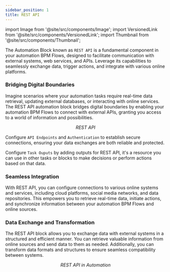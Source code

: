 ```yaml
---
sidebar_position: 1
title: REST API
---
```


import Image from '@site/src/components/Image';
import VersionedLink from '@site/src/components/VersionedLink';
import Thumbnail from '@site/src/components/Thumbnail';

The Automation Block known as `REST API` is a fundamental component in your automation BPM Flows, designed to facilitate communication with external systems, web services, and APIs. Leverage its capabilities to seamlessly exchange data, trigger actions, and integrate with various online platforms.

<figure>
<Thumbnail src="/img/reference/automation-blocks/rest-api/rest-api-image.jpeg" alt="REST API" />
</figure>

### Bridging Digital Boundaries

Imagine scenarios where your automation tasks require real-time data retrieval, updating external databases, or interacting with online services. The REST API automation block bridges digital boundaries by enabling your automation BPM Flows to connect with external APIs, granting you access to a world of information and possibilities.

<figure>
<Thumbnail src="/img/reference/automation-blocks/rest-api/rest-api-visual.jpeg" alt="REST API" />
<figcaption align='center'><i>REST API</i></figcaption>
</figure>

Configure `API Endpoints` and `Authentication` to establish secure connections, ensuring your data exchanges are both reliable and protected.

Configure `Task Ouputs` by adding outputs for REST API, it's a resource you can use in other tasks or blocks to make decisions or perform actions based on that data.

### Seamless Integration

With REST API, you can configure connections to various online systems and services, including cloud platforms, social media networks, and data repositories. This empowers you to retrieve real-time data, initiate actions, and synchronize information between your automation BPM Flows and online sources.

### Data Exchange and Transformation

The REST API block allows you to exchange data with external systems in a structured and efficient manner. You can retrieve valuable information from online sources and send data to them as needed. Additionally, you can transform data formats and structures to ensure seamless compatibility between systems.

<figure>
<Thumbnail src="/img/reference/automation-blocks/rest-api/rest-api-example.jpeg" alt="REST API" />
<figcaption align='center'><i>REST API in Automation</i></figcaption>
</figure>

